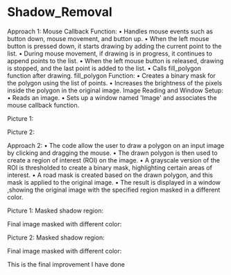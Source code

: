 # Shadow_Removal
Approach 1:
Mouse Callback Function:
•	Handles mouse events such as button down, mouse movement, and button up.
•	When the left mouse button is pressed down, it starts drawing by adding the current point to the list.
•	During mouse movement, if drawing is in progress, it continues to append points to the list.
•	When the left mouse button is released, drawing is stopped, and the last point is added to the list.
•	Calls fill_polygon function after drawing.
fill_polygon Function:
•	Creates a binary mask for the polygon using the list of points.
•	Increases the brightness of the pixels inside the polygon in the original image.
Image Reading and Window Setup:
•	Reads an image.
•	Sets up a window named 'Image' and associates the mouse callback function.

Picture 1:
 

Picture 2:

 









Approach 2:
•	The code allow the user to draw a polygon on an input image by clicking and dragging the mouse.
•	The drawn polygon is then used to create a region of interest (ROI) on the image.
•	A grayscale version of the ROI is thresholded to create a binary mask, highlighting certain areas of interest.
•	A road mask is created based on the drawn polygon, and this mask is applied to the original image.
•	The result is displayed in a window ,showing the original image with the specified region masked in a different color.



Picture 1:
Masked shadow region:
 






Final image masked with different color:
 

Picture 2:
Masked shadow region:
 








Final image masked with different color:
 
This is the final improvement I have done
